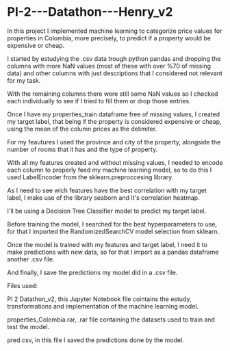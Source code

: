 # PI-2---Datathon---Henry_v2

In this project I implemented machine learning to categorize price values for properties in Colombia, more precisely, to predict if a property would be expensive or cheap.

I started by estudying the .csv data trough python pandas and dropping the columns with more NaN values (most of these with over %70 of missing data) and other columns with just descriptions that I considered not relevant for my task.

With the remaining columns there were still some NaN values so I checked each individually to see if I tried to fill them or drop those entries.

Once I have my properties_train dataframe free of missing values, I created my target label, that being if the property is considered expensive or cheap, using the mean of the column prices as the delimiter.

For my feautures I used the province and city of the property, alongside the number of rooms that it has and the type of property.

With all my features created and without missing values, I needed to encode each column to properly feed my machine learning model, so to do this I used LabelEncoder from the sklearn.preproccesing library.

As I need to see wich features have the best correlation with my target label, I make use of the library seaborn and it's correlation heatmap.

I'll be using a Decision Tree Classifier model to predict my target label.

Before training the model, I searched for the best hyperparameters to use, for that I imported the RandomizedSearchCV model selection from sklearn.

Once the model is trained with my features and target label, I need it to make predictions with new data, so for that I import as a pandas dataframe another .csv file.

And finally, I save the predictions my model did in a .csv file.

Files used:

PI 2 Datathon_v2, this Jupyter Notebook file cointains the estudy, transformations and implementation of the machine learning model.

properties_Colombia.rar, .rar file containing the datasets used to train and test the model.

pred.csv, in this file I saved the predictions done by the model.
